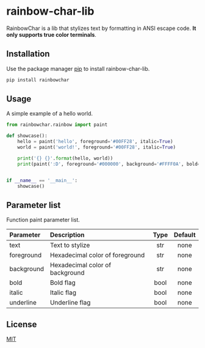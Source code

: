 # rainbow-char-lib
RainbowChar is a lib that stylizes text by formatting in ANSI escape code. **It only supports true color terminals**. 

## Installation
Use the package manager [pip](https://pip.pypa.io/en/stable/) to install rainbow-char-lib.

```bash
pip install rainbowchar
```

## Usage
A simple example of a hello world.

``` python
from rainbowchar.rainbow import paint

def showcase():
    hello = paint('hello', foreground='#00FF28', italic=True)
    world = paint('world!', foreground='#00FF28', italic=True)

    print('{} {}'.format(hello, world))
    print(paint(':D', foreground='#000000', background='#FFFF0A', bold=True))


if __name__ == '__main__':
    showcase()

```


## Parameter list
Function paint parameter list.

| Parameter  | Description                     | Type | Default |
|:-----------|:--------------------------------|:----:|:-------:|
| text       | Text to stylize                 | str  |   none  |
| foreground | Hexadecimal color of foreground | str  |   none  |
| background | Hexadecimal color of background | str  |   none  |
| bold       | Bold flag                       | bool |   none  |
| italic     | Italic flag                     | bool |   none  |
| underline  | Underline flag                  | bool |   none  |


## License
[MIT](https://choosealicense.com/licenses/mit/)